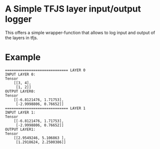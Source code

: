 # A Simple TFJS layer input/output logger

This offers a simple wrapper-function that allows to log input and output of the layers in tfjs.

# Example

```
============================= LAYER 0
INPUT LAYER 0:
Tensor
    [[3, 4],
     [1, 2]]
OUTPUT LAYER0:
Tensor
    [[-6.8121476, 1.71753],
     [-2.9998806, 0.76652]]
============================= LAYER 1
INPUT LAYER 1:
Tensor
    [[-6.8121476, 1.71753],
     [-2.9998806, 0.76652]]
OUTPUT LAYER1:
Tensor
    [[2.9549246, 5.106863 ],
     [1.2918624, 2.2500386]]
```
